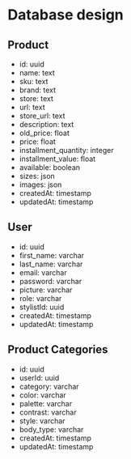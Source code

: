 # Database design

## Product

- id: uuid
- name: text
- sku: text
- brand: text
- store: text
- url: text
- store_url: text
- description: text
- old_price: float
- price: float
- installment_quantity: integer
- installment_value: float
- available: boolean
- sizes: json
- images: json
- createdAt: timestamp
- updatedAt: timestamp

## User

- id: uuid
- first_name: varchar
- last_name: varchar
- email: varchar
- password: varchar
- picture: varchar
- role: varchar
- stylistId: uuid
- createdAt: timestamp
- updatedAt: timestamp

## Product Categories

- id: uuid
- userId: uuid
- category: varchar
- color: varchar
- palette: varchar
- contrast: varchar
- style: varchar
- body_type: varchar
- createdAt: timestamp
- updatedAt: timestamp

